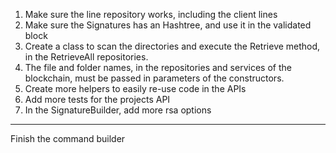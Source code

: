 1. Make sure the line repository works, including the client lines
2. Make sure the Signatures has an Hashtree, and use it in the validated block
3. Create a class to scan the directories and execute the Retrieve method, in the RetrieveAll repositories.
4. The file and folder names, in the repositories and services of the blockchain, must be passed in parameters of the constructors.
5. Create more helpers to easily re-use code in the APIs
6. Add more tests for the projects API
7. In the SignatureBuilder, add more rsa options

-----
Finish the command builder
